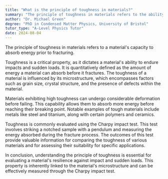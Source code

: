 ```yaml
---
title: "What is the principle of toughness in materials?"
summary: "The principle of toughness in materials refers to the ability of a material to absorb energy before fracturing."
author: "Dr. Michael Green"
degree: "PhD in Condensed Matter Physics, University of Bristol"
tutor_type: "A-Level Physics Tutor"
date: 2024-08-04
---
```


The principle of toughness in materials refers to a material's capacity to absorb energy prior to fracturing.

Toughness is a critical property, as it dictates a material's ability to endure impacts and sudden loads. It is quantitatively defined as the amount of energy a material can absorb before it fractures. The toughness of a material is influenced by its microstructure, which encompasses factors such as grain size, crystal structure, and the presence of defects within the material.

Materials exhibiting high toughness can undergo considerable deformation before failing. This capability allows them to absorb more energy before reaching their breaking point. Notable examples of tough materials include metals like steel and titanium, along with certain polymers and ceramics.

Toughness is commonly evaluated using the Charpy impact test. This test involves striking a notched sample with a pendulum and measuring the energy absorbed during the fracture process. The outcomes of this test provide valuable information for comparing the toughness of various materials and for assessing their suitability for specific applications.

In conclusion, understanding the principle of toughness is essential for evaluating a material's resilience against impact and sudden loads. This property is inherently linked to the material's microstructure and can be effectively measured through the Charpy impact test.
    